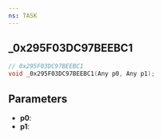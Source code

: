 ```yaml
---
ns: TASK
---
```

## _0x295F03DC97BEEBC1

```c
// 0x295F03DC97BEEBC1
void _0x295F03DC97BEEBC1(Any p0, Any p1);
```

## Parameters
* **p0**:
* **p1**:
